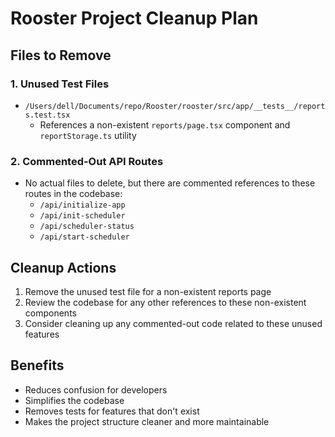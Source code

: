 # Rooster Project Cleanup Plan

## Files to Remove

### 1. Unused Test Files
- `/Users/dell/Documents/repo/Rooster/rooster/src/app/__tests__/reports.test.tsx`
  - References a non-existent `reports/page.tsx` component and `reportStorage.ts` utility

### 2. Commented-Out API Routes
- No actual files to delete, but there are commented references to these routes in the codebase:
  - `/api/initialize-app`
  - `/api/init-scheduler`
  - `/api/scheduler-status`
  - `/api/start-scheduler`

## Cleanup Actions

1. Remove the unused test file for a non-existent reports page
2. Review the codebase for any other references to these non-existent components
3. Consider cleaning up any commented-out code related to these unused features

## Benefits
- Reduces confusion for developers
- Simplifies the codebase
- Removes tests for features that don't exist
- Makes the project structure cleaner and more maintainable